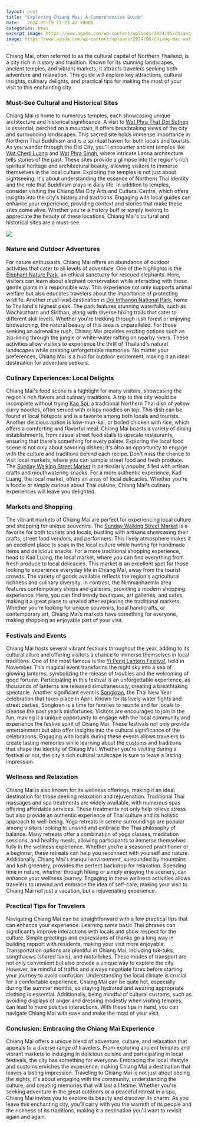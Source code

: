 ```yaml
---
layout: post
title: "Exploring Chiang Mai: A Comprehensive Guide"
date:   2024-09-19 11:23:47 +0000
categories: News
excerpt_image: https://www.agoda.com/wp-content/uploads/2024/06/chiang-mai-wat-doi-suthep-featured-1244x700.jpg
image: https://www.agoda.com/wp-content/uploads/2024/06/chiang-mai-wat-doi-suthep-featured-1244x700.jpg
---
```


Chiang Mai, often referred to as the cultural capital of Northern Thailand, is a city rich in history and tradition. Known for its stunning landscapes, ancient temples, and vibrant markets, it attracts travelers seeking both adventure and relaxation. This guide will explore key attractions, cultural insights, culinary delights, and practical tips for making the most of your visit to this enchanting city.
### Must-See Cultural and Historical Sites
Chiang Mai is home to numerous temples, each showcasing unique architecture and historical significance. A visit to [Wat Phra That Doi Suthep](https://us.edu.vn/en/Wat_Phra_That_Doi_Suthep) is essential; perched on a mountain, it offers breathtaking views of the city and surrounding landscapes. This sacred site holds immense importance in Northern Thai Buddhism and is a spiritual haven for both locals and tourists.
As you wander through the Old City, you'll encounter ancient temples like [Wat Chedi Luang](https://us.edu.vn/en/Wat_Chedi_Luang) and [Wat Phra Singh](https://us.edu.vn/en/Wat_Phra_Singh), where intricate Lanna architecture tells stories of the past. These sites provide a glimpse into the region's rich spiritual heritage and architectural beauty, allowing visitors to immerse themselves in the local culture. Exploring the temples is not just about sightseeing; it's about understanding the essence of Northern Thai identity and the role that Buddhism plays in daily life.
In addition to temples, consider visiting the Chiang Mai City Arts and Cultural Centre, which offers insights into the city's history and traditions. Engaging with local guides can enhance your experience, providing context and stories that make these sites come alive. Whether you're a history buff or simply looking to appreciate the beauty of these locations, Chiang Mai's cultural and historical sites are a must-see.

![](https://www.agoda.com/wp-content/uploads/2024/06/chiang-mai-wat-doi-suthep-featured-1244x700.jpg)
### Nature and Outdoor Adventures
For nature enthusiasts, Chiang Mai offers an abundance of outdoor activities that cater to all levels of adventure. One of the highlights is the [Elephant Nature Park](https://us.edu.vn/en/Elephant_Nature_Park), an ethical sanctuary for rescued elephants. Here, visitors can learn about elephant conservation while interacting with these gentle giants in a responsible way. This experience not only supports animal welfare but also educates travelers about the importance of protecting wildlife.
Another must-visit destination is [Doi Inthanon National Park](https://us.edu.vn/en/Doi_Inthanon), home to Thailand's highest peak. The park features stunning waterfalls, such as Wachiratharn and Sirithan, along with diverse hiking trails that cater to different skill levels. Whether you're trekking through lush forest or enjoying birdwatching, the natural beauty of this area is unparalleled.
For those seeking an adrenaline rush, Chiang Mai provides exciting options such as zip-lining through the jungle or white-water rafting on nearby rivers. These activities allow visitors to experience the thrill of Thailand's natural landscapes while creating unforgettable memories. No matter your preferences, Chiang Mai is a hub for outdoor excitement, making it an ideal destination for adventure seekers.
### Culinary Experiences: Local Delights
Chiang Mai's food scene is a highlight for many visitors, showcasing the region's rich flavors and culinary traditions. A trip to this city would be incomplete without trying [Kao Soi](https://us.edu.vn/en/Khao_soi), a traditional Northern Thai dish of yellow curry noodles, often served with crispy noodles on top. This dish can be found at local hotspots and is a favorite among both locals and tourists.
Another delicious option is kow-mun-kai, or boiled chicken with rice, which offers a comforting and flavorful meal. Chiang Mai boasts a variety of dining establishments, from casual street food stalls to upscale restaurants, ensuring that there's something for every palate. Exploring the local food scene is not only about savoring dishes; it's also an opportunity to engage with the culture and traditions behind each recipe.
Don't miss the chance to visit local markets, where you can sample street food and fresh produce. The [Sunday Walking Street Market](https://us.edu.vn/en/Chiang_Mai_Sunday_Walking_Street) is particularly popular, filled with artisan crafts and mouthwatering snacks. For a more authentic experience, Kad Luang, the local market, offers an array of local delicacies. Whether you're a foodie or simply curious about Thai cuisine, Chiang Mai's culinary experiences will leave you delighted.
### Markets and Shopping
The vibrant markets of Chiang Mai are perfect for experiencing local culture and shopping for unique souvenirs. The [Sunday Walking Street Market](https://us.edu.vn/en/Chiang_Mai_Sunday_Walking_Street) is a favorite for both tourists and locals, bustling with artisans showcasing their crafts, street food vendors, and performers. This lively atmosphere makes it an excellent place to soak in the local culture while hunting for handmade items and delicious snacks.
For a more traditional shopping experience, head to Kad Luang, the local market, where you can find everything from fresh produce to local delicacies. This market is an excellent spot for those looking to experience everyday life in Chiang Mai, away from the tourist crowds. The variety of goods available reflects the region's agricultural richness and culinary diversity.
In contrast, the Nimmanhaemin area features contemporary shops and galleries, providing a modern shopping experience. Here, you can find trendy boutiques, art galleries, and cafes, making it a great place to unwind after exploring the traditional markets. Whether you’re looking for unique souvenirs, local handicrafts, or contemporary art, Chiang Mai’s markets have something for everyone, making shopping an enjoyable part of your visit.
### Festivals and Events
Chiang Mai hosts several vibrant festivals throughout the year, adding to its cultural allure and offering visitors a chance to immerse themselves in local traditions. One of the most famous is the [Yi Peng Lantern Festival](https://us.edu.vn/en/Yi_Peng), held in November. This magical event transforms the night sky into a sea of glowing lanterns, symbolizing the release of troubles and the welcoming of good fortune. Participating in this festival is an unforgettable experience, as thousands of lanterns are released simultaneously, creating a breathtaking spectacle.
Another significant event is [Songkran](https://us.edu.vn/en/Songkran), the Thai New Year celebration that takes place in April. Known for its lively water fights and street parties, Songkran is a time for families to reunite and for locals to cleanse the past year’s misfortunes. Visitors are encouraged to join in the fun, making it a unique opportunity to engage with the local community and experience the festive spirit of Chiang Mai.
These festivals not only provide entertainment but also offer insights into the cultural significance of the celebrations. Engaging with locals during these events allows travelers to create lasting memories while learning about the customs and traditions that shape the identity of Chiang Mai. Whether you're visiting during a festival or not, the city's rich cultural landscape is sure to leave a lasting impression.
### Wellness and Relaxation
Chiang Mai is also known for its wellness offerings, making it an ideal destination for those seeking relaxation and rejuvenation. Traditional Thai massages and spa treatments are widely available, with numerous spas offering affordable services. These treatments not only help relieve stress but also provide an authentic experience of Thai culture and its holistic approach to well-being.
Yoga retreats in serene surroundings are popular among visitors looking to unwind and embrace the Thai philosophy of balance. Many retreats offer a combination of yoga classes, meditation sessions, and healthy meals, allowing participants to immerse themselves fully in the wellness experience. Whether you’re a seasoned practitioner or a beginner, these retreats can help you reconnect with yourself and nature.
Additionally, Chiang Mai's tranquil environment, surrounded by mountains and lush greenery, provides the perfect backdrop for relaxation. Spending time in nature, whether through hiking or simply enjoying the scenery, can enhance your wellness journey. Engaging in these wellness activities allows travelers to unwind and embrace the idea of self-care, making your visit to Chiang Mai not just a vacation, but a rejuvenating experience.
### Practical Tips for Travelers
Navigating Chiang Mai can be straightforward with a few practical tips that can enhance your experience. Learning some basic Thai phrases can significantly improve interactions with locals and show respect for the culture. Simple greetings and expressions of thanks go a long way in building rapport with residents, making your visit more enjoyable.
Transportation options are plentiful in Chiang Mai, including tuk-tuks, songthaews (shared taxis), and motorbikes. These modes of transport are not only convenient but also provide a unique way to explore the city. However, be mindful of traffic and always negotiate fares before starting your journey to avoid confusion.
Understanding the local climate is crucial for a comfortable experience. Chiang Mai can be quite hot, especially during the summer months, so staying hydrated and wearing appropriate clothing is essential. Additionally, being mindful of cultural customs, such as avoiding displays of anger and dressing modestly when visiting temples, can lead to more positive interactions. With these tips in hand, you can navigate Chiang Mai with ease and make the most of your visit.
### Conclusion: Embracing the Chiang Mai Experience
Chiang Mai offers a unique blend of adventure, culture, and relaxation that appeals to a diverse range of travelers. From exploring ancient temples and vibrant markets to indulging in delicious cuisine and participating in local festivals, the city has something for everyone. Embracing the local lifestyle and customs enriches the experience, making Chiang Mai a destination that leaves a lasting impression.
Traveling to Chiang Mai is not just about seeing the sights; it's about engaging with the community, understanding the culture, and creating memories that will last a lifetime. Whether you're seeking adventure in the great outdoors or a peaceful retreat in a spa, Chiang Mai invites you to explore its beauty and discover its charm. As you leave this enchanting city, you'll carry with you the warmth of its people and the richness of its traditions, making it a destination you'll want to revisit again and again.